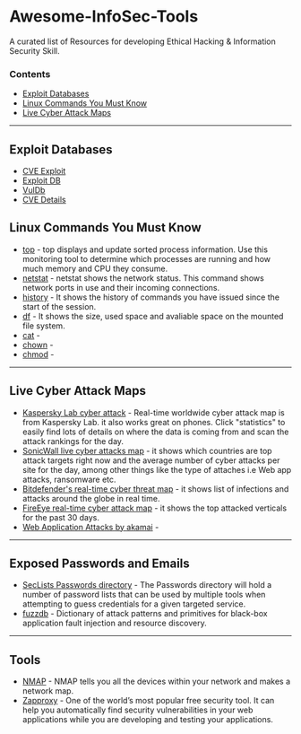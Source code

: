 # Awesome-InfoSec-Tools

A curated list of Resources for developing Ethical Hacking &amp; Information Security Skill.

### Contents

- [Exploit Databases](#exploit-databases)
- [Linux Commands You Must Know](#linux-commands-you-must-know)
- [Live Cyber Attack Maps](#live-cyber-attack-maps)

---

## Exploit Databases

- [CVE Exploit](https://cve.mitre.org)
- [Exploit DB](https://www.exploit-db.com)
- [VulDb](https://vuldb.com)
- [CVE Details](https://www.cvedetails.com)


## Linux Commands You Must Know

* [top](https://github.com/torvalds/linux/blob/master/tools/perf/util/top.c) - top displays and update sorted process information. Use this monitoring tool to determine which processes are running and how much memory and CPU they consume.
* [netstat](https://github.com/ecki/net-tools/blob/master/netstat.c) - netstat shows the network status. This command shows network ports in use and their incoming connections.
* [history](https://man7.org/linux/man-pages/man3/history.3.html) - It shows the history of commands you have issued since the start of the session.
* [df]() - It shows the size, used space and avaliable space on the mounted file system.
* [cat]() - 
* [chown]() - 
* [chmod]() - 

---

## Live Cyber Attack Maps

* [Kaspersky Lab cyber attack](https://cybermap.kaspersky.com) - Real-time worldwide cyber attack map is from Kaspersky Lab. it also works great on phones. Click "statistics" to easily find lots of details on where the data is coming from and scan the attack rankings for the day.
* [SonicWall live cyber attacks map](https://securitycenter.sonicwall.com/m/page/worldwide-attacks) - it shows which countries are top attack targets right now and the average number of cyber attacks per site for the day, among other things like the type of attaches i.e Web app attacks, ransomware etc.
* [Bitdefender's real-time cyber threat map](https://threatmap.bitdefender.com/) - it shows list of infections and attacks around the globe in real time.
* [FireEye real-time cyber attack map](https://www.fireeye.com/cyber-map/threat-map.html) - it shows the top attacked verticals for the past 30 days.
* [Web Application Attacks by akamai](https://globe.akamai.com/) -

---

## Exposed Passwords and Emails

* [SecLists Passwords directory](https://github.com/danielmiessler/SecLists/tree/master/Passwords) - The Passwords directory will hold a number of password lists that can be used by multiple tools when attempting to guess credentials for a given targeted service.
* [fuzzdb](https://github.com/fuzzdb-project/fuzzdb) - Dictionary of attack patterns and primitives for black-box application fault injection and resource discovery. 


---

## Tools

* [NMAP](https://nmap.org) - NMAP tells you all the devices within your network and makes a network map.
* [Zapproxy](https://github.com/zaproxy/zaproxy) -  One of the world’s most popular free security tool. It can help you automatically find security vulnerabilities in your web applications while you are developing and testing your applications.


